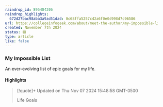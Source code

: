 ```yaml
---
raindrop_id: 895484206
raindrop_highlights:
  672d27bac98aba3a9ad51dad: 0c68ffa5257c42a6f0e0d998d7c96586
url: https://collegeinfogeek.com/about/meet-the-author/my-impossible-list/
created: November 7th 2024
status: 🟥
type: article
like: false
---
```



### My Impossible List

An ever-evolving list of epic goals for my life.

#### Highlights

> [!quote]+ Updated on Thu Nov 07 2024 15:48:58 GMT-0500
>
> Life Goals
